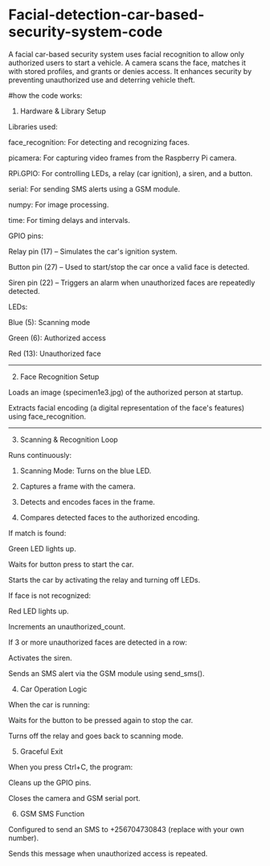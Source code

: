 # Facial-detection-car-based-security-system-code
A facial car-based security system uses facial recognition to allow only authorized users to start a vehicle. A camera scans the face, matches it with stored profiles, and grants or denies access. It enhances security by preventing unauthorized use and deterring vehicle theft.

#how the code works: 
1. Hardware & Library Setup

Libraries used:

face_recognition: For detecting and recognizing faces.

picamera: For capturing video frames from the Raspberry Pi camera.

RPi.GPIO: For controlling LEDs, a relay (car ignition), a siren, and a button.

serial: For sending SMS alerts using a GSM module.

numpy: For image processing.

time: For timing delays and intervals.


GPIO pins:

Relay pin (17) – Simulates the car's ignition system.

Button pin (27) – Used to start/stop the car once a valid face is detected.

Siren pin (22) – Triggers an alarm when unauthorized faces are repeatedly detected.

LEDs:

Blue (5): Scanning mode

Green (6): Authorized access

Red (13): Unauthorized face





---

2. Face Recognition Setup

Loads an image (specimen1e3.jpg) of the authorized person at startup.

Extracts facial encoding (a digital representation of the face's features) using face_recognition.



---

3. Scanning & Recognition Loop

Runs continuously:

1. Scanning Mode: Turns on the blue LED.


2. Captures a frame with the camera.


3. Detects and encodes faces in the frame.


4. Compares detected faces to the authorized encoding.



If match is found:

Green LED lights up.

Waits for button press to start the car.

Starts the car by activating the relay and turning off LEDs.


If face is not recognized:

Red LED lights up.

Increments an unauthorized_count.

If 3 or more unauthorized faces are detected in a row:

Activates the siren.

Sends an SMS alert via the GSM module using send_sms().


4. Car Operation Logic

When the car is running:

Waits for the button to be pressed again to stop the car.

Turns off the relay and goes back to scanning mode.


5. Graceful Exit

When you press Ctrl+C, the program:

Cleans up the GPIO pins.

Closes the camera and GSM serial port.

6. GSM SMS Function

Configured to send an SMS to +256704730843 (replace with your own number).

Sends this message when unauthorized access is repeated.
